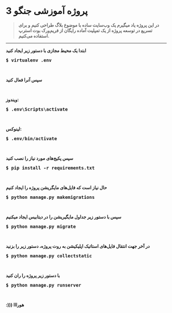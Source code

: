 <b>
  <h1>
  پروژه آموزشی جنگو 3
  </h1>

<blockquote>
  در این پروژه یاد میگیرم یک وب‌سایت ساده با موضوع بلاگ طراحی کنیم و برای تسریع در توسعه پروژه از یک تمپلیت آماده رایگان از فریم‌ورک بوت استرپ استفاده می‌کنیم.
</blockquote>
  
<hr>

ابتدا یک محیط مجازی با دستور زیر ایجاد کنید
<br>
<div class="highlight highlight-source-shell">
  <pre>$ virtualenv .env</pre>
</div>

<br>

سپس آنرا فعال کنید

<br>

ویندوز:
<br>
<div class="highlight highlight-source-shell">
  <pre>$ .env\Scripts\activate
</pre>
</div>

<br>

لینوکس:
<br>
<div class="highlight highlight-source-shell">
  <pre>$ .env/bin/activate
</pre>
</div>

<br>

سپس پکیج‌های مورد نیاز را نصب کنید
<br>
<div class="highlight highlight-source-shell">
  <pre>$ pip install -r requirements.txt
</pre>
</div>

<br>


حال نیاز است که فایل‌های مایگریشن پروژه را ایجاد کنیم
<br>
<div class="highlight highlight-source-shell">
  <pre>$ python manage.py makemigrations
</pre>
</div>

<br>


سپس با دستور زیر جداول مایگیریشن را در دیتابیس ایجاد میکنیم
<br>
<div class="highlight highlight-source-shell">
  <pre>$ python manage.py migrate
</pre>
</div>

<br>


در آخر جهت انتقال فایل‌های استاتیک اپلیکیشن به روت پروژه، دستور زیر را بزنید
<br>
<div class="highlight highlight-source-shell">
  <pre>$ python manage.py collectstatic
</pre>
</div>

<br>

با دستور زیر پروژه را ران کنید
<br>
<div class="highlight highlight-source-shell">
  <pre>$ python manage.py runserver
</pre>
</div>

<br>

:)))  هورااا
